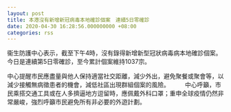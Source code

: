 ```yaml
---
layout: post
title: 本港沒有新增新冠病毒本地確診個案　連續5日零確診
date: 2020-04-30 16:28:56.000000000 +08:00
categories: rss
---
```


衞生防護中心表示，截至下午4時，沒有錄得新增新型冠狀病毒病本地確診個案。今日是連續第5日零確診，至今累計個案維持1037宗。
 
中心提醒市民應盡量與他人保持適當社交距離，減少外出，避免聚餐或聚會等，以減少接觸無病徵患者的機會，減低社區出現群組個案的風險。
 　　
中心呼籲，市民乘搭交通工具或在人多擠逼地方逗留時，應佩戴外科口罩；重申全球疫情仍然非常嚴峻，強烈呼籲市民避免所有非必要的外遊計劃。
